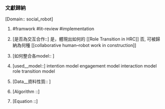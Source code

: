 ### 文獻歸納
[Domain:: social_robot]
1. #framwork #lit-review #implementation
2. [是否為交互合作::]
		是，體現出如何的 [[Role Transition in HRC]]
		否, 可被歸納為何種 [[collaborative human–robot work in construction]]
3.  [如何整合各model:: ]
4. [used__model::] 
	intention model
	engagement model
	interaction model
	role transition model
				
1. [Data__資料性質:: ]
2. [Algorithm ::]
3. [Equation ::]

